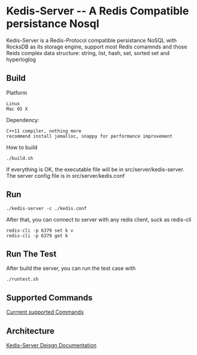 # Kedis-Server -- A Redis Compatible persistance Nosql

Kedis-Server is a Redis-Protocol compatible persistance NoSQL with RocksDB as its storage engine, support most Redis comamnds and those Reids complex data structure: string, list, hash, set, sorted set and hyperloglog

## Build
Platform
	
	Linux 
	Mac OS X
	
Dependency:

	C++11 compiler, nothing more
	recommend install jemalloc, snappy for performance improvement

How to build 

	./build.sh
	
If everything is OK, the executable file will be in src/server/kedis-server.
The server config file is in src/server/kedis.conf

## Run

	./kedis-server -c ./kedis.conf

After that, you can connect to server with any redis client, suck as redis-cli

	redis-cli -p 6379 set k v
	redis-cli -p 6379 get k

## Run The Test

After build the server, you can run the test case with 

	./runtest.sh

## Supported Commands

[Currrent supported Commands](doc/support_command.md)

## Architecture

[Kedis-Server Deisgn Documentation](doc/kedis_server_design_en.md)
